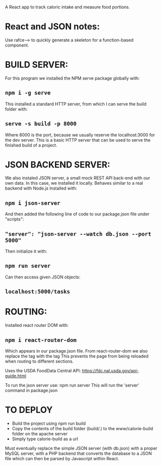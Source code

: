 A React app to track caloric intake and measure food portions.

# React and JSON notes:
Use rafce--> to quickly generate a skeleton for a function-based component.

# BUILD SERVER:
For this program we installed the NPM serve package globally with:
## `npm i -g serve`
This installed a standard HTTP server, from which I can serve the build folder with:
## `serve -s build -p 8000`
Where 8000 is the port, because we usually reserve the localhost:3000 for the dev server.
This is a basic HTTP server that can be used to serve the finished build of a project.

# JSON BACKEND SERVER:
We also instaled JSON server, a small mock REST API back-end with our own data.
In this case, we installed it locally.
Behaves similar to a real backend with Node.js Installed with:
## `npm i json-server`
And then added the following line of code to our package.json file under "scripts":
## ` "server": "json-server --watch db.json --port 5000" `
Then initialize it with:
## `npm run server`
Can then access given JSON objects:
## `localhost:5000/tasks`

# ROUTING:
Installed react router DOM with:
## `npm i react-router-dom`
Which appears in our package.json file.
From react-router-dom we also replace the <a> tag with the <Link> tag
This prevents the page from being reloaded when routing to different sections.

Uses the USDA FoodData Central API:
https://fdc.nal.usda.gov/api-guide.html

To run the json server use: npm run server
This will run the 'server' command in package.json

# TO DEPLOY
- Build the project using npm run build
- Copy the contents of the build folder (build/.) to the www/calorie-build folder on the apache server
- Simply type calorie-build as a url

Must eventually replace the simple JSON server (with db.json) with a proper MySQL server, with a PHP backend that converts the database to a JSON file which can then be parsed by Javascript within React.